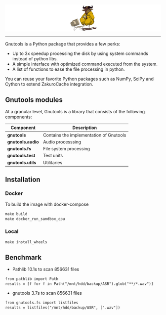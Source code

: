![gnutools Logo](imgs/gnutools-python.png)

--------------------------------------------------------------------------------

Gnutools is a Python package that provides a few perks:
- Up to 3x speedup processing the disk by using system commands instead of python libs.
- A simple interface with optimized command executed from the system.
- A list of functions to ease the file processing in python.

You can reuse your favorite Python packages such as NumPy, SciPy and Cython to extend ZakuroCache integration.


## Gnutools modules

At a granular level, Gnutools is a library that consists of the following components:

| Component | Description |
| ---- | --- |
| **gnutools** | Contains the implementation of Gnutools |
| **gnutools.audio** | Audio processsing |
| **gnutools.fs** | File system processing|
| **gnutools.test** | Test units |
| **gnutools.utils** | Utilitaries |


## Installation

### Docker
To build the image with docker-compose
```
make build
make docker_run_sandbox_cpu
```

### Local
```
make install_wheels
```

## Benchmark
* Pathlib 10.1s to scan 856631 files
```
from pathlib import Path
results = [f for f in Path("/mnt/hdd/backup/ASR").glob("**/*.wav")]
```

* gnutools 3.7s to scan 856631 files
```
from gnutools.fs import listfiles
results = listfiles("/mnt/hdd/backup/ASR", [".wav"])
```


